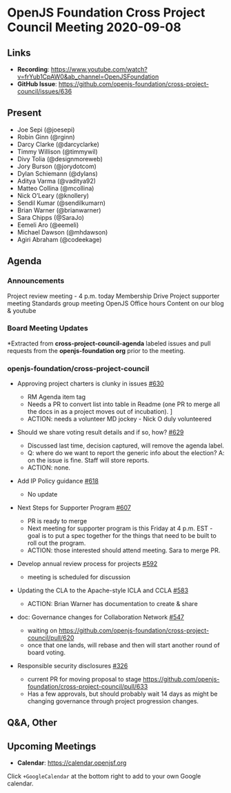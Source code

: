 # OpenJS Foundation Cross Project Council Meeting 2020-09-08

## Links

* **Recording**: https://www.youtube.com/watch?v=frYub1CpAW0&ab_channel=OpenJSFoundation
* **GitHub Issue**: https://github.com/openjs-foundation/cross-project-council/issues/636

## Present

* Joe Sepi (@joesepi)
* Robin Ginn (@rginn)
* Darcy Clarke (@darcyclarke)
* Timmy Willison (@timmywil)
* Divy Tolia (@designmoreweb)
* Jory Burson (@jorydotcom)
* Dylan Schiemann (@dylans)
* Aditya Varma (@vaditya92)
* Matteo Collina (@mcollina)
* Nick O’Leary (@knollery)
* Sendil Kumar (@sendilkumarn)
* Brian Warner (@brianwarner)
* Sara Chipps (@SaraJo)
* Eemeli Aro (@eemeli)
* Michael Dawson (@mhdawson)
* Agiri Abraham (@codeekage)

## Agenda

### Announcements

Project review meeting - 4 p.m. today
Membership Drive
Project supporter meeting
Standards group meeting
OpenJS Office hours
Content on our blog & youtube

### Board Meeting Updates
 
*Extracted from **cross-project-council-agenda** labeled issues and pull requests from the **openjs-foundation org** prior to the meeting.

### openjs-foundation/cross-project-council

* Approving project charters is clunky in issues [#630](https://github.com/openjs-foundation/cross-project-council/issues/630)
  * RM Agenda item tag
  * Needs a PR to convert list into table in Readme (one PR to merge all the docs in as a project moves out of incubation). ]
  * ACTION: needs a volunteer MD jockey - Nick O duly volunteered

* Should we share voting result details and if so, how? [#629](https://github.com/openjs-foundation/cross-project-council/issues/629)
  * Discussed last time, decision captured, will remove the agenda label.
  * Q: where do we want to report the generic info about the election? A: on the issue is fine. Staff will store reports.
  * ACTION: none.

* Add IP Policy guidance [#618](https://github.com/openjs-foundation/cross-project-council/pull/618)
  * No update

* Next Steps for Supporter Program [#607](https://github.com/openjs-foundation/cross-project-council/issues/607)
  * PR is ready to merge
  * Next meeting for supporter program is this Friday at 4 p.m. EST - goal is to put a spec together for the things that need to be built to roll out the program.
  * ACTION: those interested should attend meeting. Sara to merge PR.

* Develop annual review process for projects [#592](https://github.com/openjs-foundation/cross-project-council/issues/592)
  * meeting is scheduled for discussion

* Updating the CLA to the Apache-style ICLA and CCLA [#583](https://github.com/openjs-foundation/cross-project-council/issues/583)
  * ACTION: Brian Warner has documentation to create & share

* doc: Governance changes for Collaboration Network [#547](https://github.com/openjs-foundation/cross-project-council/pull/547)
  * waiting on https://github.com/openjs-foundation/cross-project-council/pull/620
  * once that one lands, will rebase and then will start another round of board voting.

* Responsible security disclosures [#326](https://github.com/openjs-foundation/cross-project-council/issues/326)
  * current PR for moving proposal to stage
    https://github.com/openjs-foundation/cross-project-council/pull/633
  * Has a few approvals, but should probably wait 14 days as might be changing
     governance through project progression changes.

## Q&A, Other

## Upcoming Meetings

* **Calendar**: https://calendar.openjsf.org

Click `+GoogleCalendar` at the bottom right to add to your own Google calendar.

